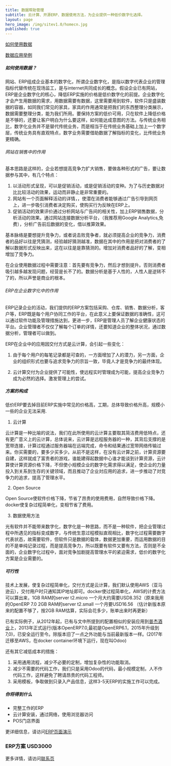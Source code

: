 ```yaml
---
title: 数据帮助管理
subtitle: 云计算、开源ERP、数据使用方法，为企业提供一种低价数字化选择。
layout: page
hero_image: /img/sitev1.0/homecn.jpg
published: true
---
```

<!-- callouts: home_callouts -->

[如何使用数据](/tutorials/zh/use-data/)

[数据应用举例](/tutorials/zh/data-usecase/)

 [](/tutorials/zh/12/)
 
##### 如何使用数据？

网站、ERP组成企业基本的数字化，所谓企业数字化，是指以数字代表企业的管理指标代替传统在现场监工，是与internet共同成长的概念。假设企业已有网站，ERP是企业数字化的核心，降低ERP实施的价格是低价数字化的前提。企业数字化才会产生用数据的需求，用数据需要有数据，这里需要用到软件，软件只是盛装数据的容器，如同我们常见的家具，家具的作用通常是把我们的东西整理分类展示，数据需要整理分类，能为我们所用。要保持方案的低价可用，只在软件上降低价格是不够的，还要让客户明白为什么要这样，如何能达成意图的方法。与传统业务相比，数字化业务并不是替代传统业务，而是相当于在传统业务基础上加上一个数字层，传统业务具有直观特点，数字业务需要借助数据了解指标的变化，比传统业务更精确。


###### 网站在销售中的作用

基本思路是这样的，企业若想提高竞争力扩大销售，要做各种形式的广告，要让数据参与其中，有几个特点：

1. 以活动形式呈现，可以是促销活动，或是促销活动的变种。为了与历史数据对比比较活动的效果，运动而非静止是非常重要的。
2. 网站有一个页面解释活动的详情，，使潜在消费者能够通过广告引导到网页上，进一步吸引消费者决定购买，使购买行为反映在ERP上。
3. 促销活动的效果评价通过分析网站与广告间的相关性，加上ERP销售数据，分析活动的效果。通过网站连接数据分析平台，（我推荐用Google Analytics,免费），分析广告前后数据的变化，借以推算效果。

基本脉络是要想提升竞争力，或者说击败竞争者，就必须提高企业的竞争力，消费者的品好以往是凭猜测，经验越好猜测越准，数据在其中的作用是把对消费者的了解以数据形式反映出来，这在以往是是靠猜测的。增加对消费者品好的了解，变相增加了竞争力。

在企业使用数据过程中需要注意：首先要有竞争力，然后才想到提升。否则消费者吸引越多越发现问题，经营是长不了的。数据分析是基于人性的，人性人是逆转不了的，所以声誉是商业的根本。

###### ERP在企业数字化中的作用

ERP记录企业的活动，我们提供的ERP方案包括采购、仓库、销售、数据分析，客户等，ERP既是每个用户协同工作的平台，在此意义上要保证数据的准确性，这可以通过软件功能及管理措施达到，更进一步，ERP是管理人员了解企业健康状态的平台。企业管理者不仅仅了解每个订单的详情，还要知道企业的整体状况，通过数据分析，管理者可以做到。

ERP在企业中的应用因交付方式是云计算，会引起一些变化：

1. 由于每个用户的每笔记录都是可查的，一方面增加了人的潜力，另一方面，企业的组织形式也要与追求竞争力的宗旨一致，毕竟人才是竞争力的最终体现。

2. 云计算交付为企业提供了可能性，使远程实时管理成为可能，提高企业竞争力成为必然的选择。激发管理上的尝试。

##### 方案的构成

低价ERP要去掉目前ERP实施中常见的价格高，工期，总体导致价格升高，规模小一些的企业无法采用.

1) 云计算

云计算是一种比喻的说法，我们在此所使用的云计算主要取其简洁费用低特点，还有更广意义上的云计算，总体说来，云计算是远程服务器的一种，其背后支撑的是宽带连接，计算过程通过服务器端在远端完成，命令和结果通过宽带网络传输过来。你买需要的，要多少买多少。从前不是这样，在没有云计算之前，计算资源要自建，这样就成了富贵者的游戏，谁能建得起数据中心谁才能谈到计算资源，云计算使计算资源价格下降，不但使小规模企业的数字化需求得以满足，使企业的力量投入到关系到生存的关键领域，而且推动了企业対应用的追求，进一步推动了対竞争力的追求，提高了管理水平。

2) Open Source

Open Source使软件价格下降，节省了昂贵的使用费用，自然导致价格下降。docker使复杂过程简单化，变相节省了费用。

3) 数据使用方法

光有软件并不能带来数字化，数字化是一种思路，而不是一种软件，把企业管理过程中所遇见的指标变成数字，与传统生意过程模拟直观相比，数字化过程需要数字代表状态，故需要软件，但软件只是数据的载体，数据更加重要，而运用数据的目的不是单纯记录过程，而是提高竞争力，所以既要有软件又要有方法，否则是不全面的，企业数字化过程中，面对竞争加剧提高管理水平的紧迫需求，低价的数字化方案是企业需要的。


##### 可行性

技术上发展，使复杂过程简单化，交付方式是云计算，我们默认使用AWS（亚马逊云），交付用户时只通知其IP地址即可。docker使过程简单化，AWS的计费方法可以算出来，1GB RAM的server t2.micro 一个月大约需要USD8.352（原来我用的OpenERP 7.0 2GB RAM的server t2.small 一个月要USD16.56 （估计新版本原来的配置不够了，按2GB RAM估算，实际会花多少，账单出来时再更新）

已有实际例子，从2012年起，已有与文中所提到的配置相似的安装应用到[普杰酒业](http://www.winam.cn)上，2013年正式运行(版本OpenERP7.0,最初是OpenERP6.1，2015年升级到7,0)，已安全运行至今。除版本旧了一点之外功能与当前最新版本一样。(2017年迁移至AWS，在docker container环境下运行，现在叫Odoo)

还有其它减低成本的措施：

1. 采用通用流程，减少不必要的定制，增加复杂性的功能取消。
2. 减少不需要的代码工作，我们只是采用Odoo的代码，最小规模定制，人不作代码工作，这样避免了聘请昂贵的代码工程师。
3. 采用模板，争取做到只录入产品信息，这样3-5天ERP的实施工作可以完成。

##### 你将得到什么

- 完整工作的ERP
- 云计算安装，通过网络，使用浏览器访问
- POS门店界面

更详细信息，请访问[ERP页面演示](/erp-demo/)

### ERP方案 USD3000

更多详情，请访问[联系页](/contact/)


